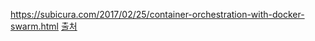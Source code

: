 https://subicura.com/2017/02/25/container-orchestration-with-docker-swarm.html
[출처](http://sori-nori.gitlab.io/youngkyung-done/docker-swarm/)
